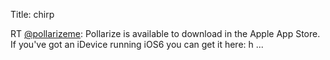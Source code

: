 Title: chirp

RT <a href="http://twitter.com/pollarizeme">@pollarizeme</a>: Pollarize is available to download in the Apple App Store. If you've got an iDevice running iOS6 you can get it here: h ...
